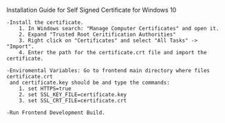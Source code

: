 Installation Guide for Self Signed Certificate for Windows 10

    -Install the certificate.
        1. In Windows search: "Manage Computer Certificates" and open it.
        2. Expand "Trusted Root Ceritification Authorities"
        3. Right click on "Certificates" and select "All Tasks" -> "Import".
        4. Enter the path for the certificate.crt file and import the certificate.

    -Enviromental Variables: Go to frontend main directory where files certificate.crt 
     and certificate.key should be and type the commands:
        1. set HTTPS=true
        2. set SSL_KEY_FILE=certificate.key
        3. set SSL_CRT_FILE=certificate.crt

    -Run Frontend Development Build.
    